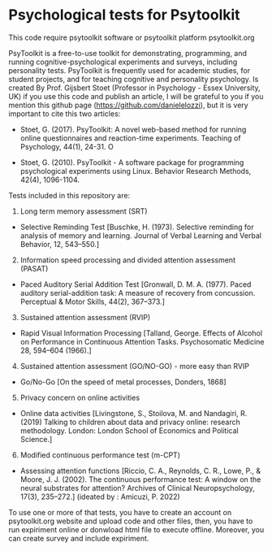 # Psychological tests for Psytoolkit 

This code require psytoolkit software or psytoolkit platform psytoolkit.org

PsyToolkit is a free-to-use toolkit for demonstrating, programming, and running cognitive-psychological experiments and surveys, including personality tests. PsyToolkit is frequently used for academic studies, for student projects, and for teaching cognitive and personality psychology.
Is created By Prof. Gijsbert Stoet (Professor in Psychology - Essex University, UK)
if you use this code and publish an article, I will be grateful to you if you mention this github page (https://github.com/danielelozzi), but it is very important to cite this two articles:

- Stoet, G. (2017). PsyToolkit: A novel web-based method for running online questionnaires and reaction-time experiments. Teaching of Psychology, 44(1), 24-31. O

- Stoet, G. (2010). PsyToolkit - A software package for programming psychological experiments using Linux. Behavior Research Methods, 42(4), 1096-1104.

Tests included in this repository are:

1) Long term memory assessment (SRT)
- Selective Reminding Test [Buschke, H. (1973). Selective reminding for analysis of memory and learning. Journal of Verbal
Learning and Verbal Behavior, 12, 543–550.] 

2) Information speed processing and divided attention assessment (PASAT)
- Paced Auditory Serial Addition Test [Gronwall, D. M. A. (1977). Paced auditory serial-addition task: A measure of recovery
from concussion. Perceptual & Motor Skills, 44(2), 367–373.] 

3) Sustained attention assessment (RVIP)
- Rapid Visual Information Processing [Talland, George. Effects of Alcohol on Performance in Continuous Attention Tasks.
Psychosomatic Medicine 28, 594–604 (1966).] 

4) Sustained attention assessment (GO/NO-GO) - more easy than RVIP
- Go/No-Go [On the speed of metal processes, Donders, 1868] 

5) Privacy concern on online activities
- Online data activities [Livingstone, S., Stoilova, M. and Nandagiri, R. (2019) Talking to children about data and privacy online: research methodology. London: London School of Economics and Political Science.]

6) Modified continuous performance test (m-CPT)
- Assessing attention functions [Riccio, C. A., Reynolds, C. R., Lowe, P., & Moore, J. J. (2002). The continuous
performance test: A window on the neural substrates for attention? Archives of Clinical Neuropsychology, 17(3), 235–272.]
(ideated by : Amicuzi, P. 2022)

To use one or more of that tests, you have to create an account on psytoolkit.org website and upload code and other files, then, you have to run expiriment online or donwload html file to execute offline. Moreover, you can create survey and include expiriment. 
